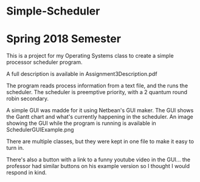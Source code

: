# Simple-Scheduler
# Spring 2018 Semester

This is a project for my Operating Systems class to create a simple processor scheduler program.

A full description is available in Assignment3Description.pdf

The program reads process information from a text file, and the runs the scheduler. The scheduler is preemptive priority, with a 2 quantum round robin secondary.

A simple GUI was madde for it using Netbean's GUI maker. The GUI shows the Gantt chart and what's currently happening in the scheduler. An image showing the GUI while the program is running is available in SchedulerGUIExample.png

There are multiple classes, but they were kept in one file to make it easy to turn in.

There's also a button with a link to a funny youtube video in the GUI... the professor had similar buttons on his example version so I thought I would respond in kind.

